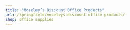 ```yaml
---
title: "Moseley’s Discount Office Products"
url: /springfield/moseleys-discount-office-products/
shop: office supplies
---
```

